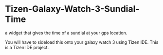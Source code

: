 # Tizen-Galaxy-Watch-3-Sundial-Time
a widget that gives the time of a sundial at your gps location.

You will have to sideload this onto your galaxy watch 3 using Tizen IDE.  This is a Tizen IDE project.
